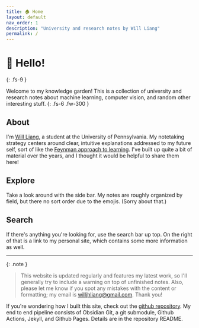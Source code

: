 ```yaml
---
title: 🏠 Home
layout: default
nav_order: 1
description: "University and research notes by Will Liang"
permalink: /
---
```


# 👋 Hello!
{: .fs-9 }

Welcome to my knowledge garden! This is a collection of university and research notes about machine learning, computer vision, and random other interesting stuff.
{: .fs-6 .fw-300 }

## About
I'm [Will Liang](https://www.seas.upenn.edu/~wjhliang/), a student at the University of Pennsylvania. My notetaking strategy centers around clear, intuitive explanations addressed to my future self, sort of like the [Feynman approach to learning](https://en.wikipedia.org/wiki/Learning_by_teaching). I've built up quite a bit of material over the years, and I thought it would be helpful to share them here!

## Explore
Take a look around with the side bar. My notes are roughly organized by field, but there no sort order due to the emojis. (Sorry about that.)

## Search
If there's anything you're looking for, use the search bar up top. On the right of that is a link to my personal site, which contains some more information as well.

---

{: .note }
> This website is updated regularly and features my latest work, so I'll generally try to include a warning on top of unfinished notes. Also, please let me know if you spot any mistakes with the content or formatting; my email is willjhliang@gmail.com. Thank you!

If you're wondering how I built this site, check out the [github repository](https://github.com/willjhliang/public-garden). My end to end pipeline consists of Obsidian Git, a git submodule, Github Actions, Jekyll, and Github Pages. Details are in the repository README.

